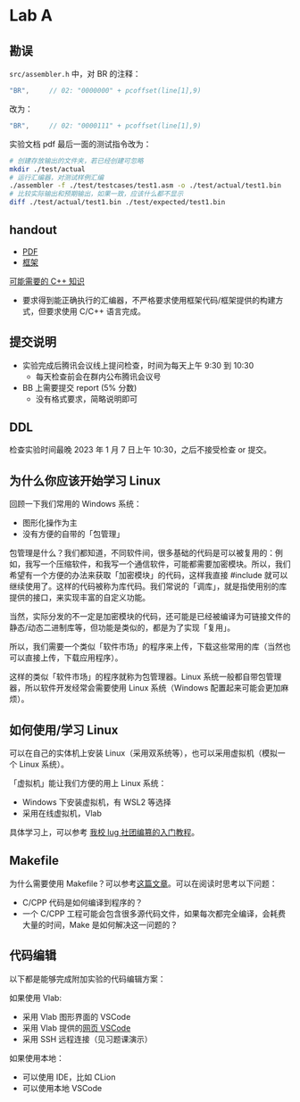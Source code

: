 # Lab A

## 勘误

`src/assembler.h` 中，对 BR 的注释：

```cpp
"BR",     // 02: "0000000" + pcoffset(line[1],9)
```

改为：

```cpp
"BR",     // 02: "0000111" + pcoffset(line[1],9)
```

实验文档 pdf 最后一面的测试指令改为：

```bash
# 创建存放输出的文件夹，若已经创建可忽略
mkdir ./test/actual
# 运行汇编器，对测试样例汇编
./assembler -f ./test/testcases/test1.asm -o ./test/actual/test1.bin
# 比较实际输出和预期输出，如果一致，应该什么都不显示
diff ./test/actual/test1.bin ./test/expected/test1.bin
```

## handout

- [PDF](/pdf/LAB_A.pdf)
- [框架](/LAB_A_Attachment.zip)

[可能需要的 C++ 知识](/resource/cpp.html)

- 要求得到能正确执行的汇编器，不严格要求使用框架代码/框架提供的构建方式，但要求使用 C/C++ 语言完成。

## 提交说明

- 实验完成后腾讯会议线上提问检查，时间为每天上午 9:30 到 10:30
  - 每天检查前会在群内公布腾讯会议号
- BB 上需要提交 report (5% 分数)
  - 没有格式要求，简略说明即可

## DDL

检查实验时间最晚 2023 年 1 月 7 日上午 10:30，之后不接受检查 or 提交。

## 为什么你应该开始学习 Linux

回顾一下我们常用的 Windows 系统：
- 图形化操作为主
- 没有方便的自带的「包管理」

包管理是什么？我们都知道，不同软件间，很多基础的代码是可以被复用的：例如，我写一个压缩软件，和我写一个通信软件，可能都需要加密模块。所以，我们希望有一个方便的办法来获取「加密模块」的代码，这样我直接 #include 就可以继续使用了。这样的代码被称为库代码。我们常说的「调库」，就是指使用别的库提供的接口，来实现丰富的自定义功能。

当然，实际分发的不一定是加密模块的代码，还可能是已经被编译为可链接文件的静态/动态二进制库等，但功能是类似的，都是为了实现「复用」。

所以，我们需要一个类似「软件市场」的程序来上传，下载这些常用的库（当然也可以直接上传，下载应用程序）。

这样的类似「软件市场」的程序就称为包管理器。Linux 系统一般都自带包管理器，所以软件开发经常会需要使用 Linux 系统（Windows 配置起来可能会更加麻烦）。

## 如何使用/学习 Linux

可以在自己的实体机上安装 Linux（采用双系统等），也可以采用虚拟机（模拟一个 Linux 系统）。

「虚拟机」能让我们方便的用上 Linux 系统：
- Windows 下安装虚拟机，有 WSL2 等选择
- 采用在线虚拟机，Vlab

具体学习上，可以参考 [我校 lug 社团编篡的入门教程](https://101.lug.ustc.edu.cn/)。

## Makefile

为什么需要使用 Makefile？可以参考[这篇文章](https://www.zhaixue.cc/makefile/makefile-intro.html)。可以在阅读时思考以下问题：

- C/CPP 代码是如何编译到程序的？
- 一个 C/CPP 工程可能会包含很多源代码文件，如果每次都完全编译，会耗费大量的时间，Make 是如何解决这一问题的？

## 代码编辑

以下都是能够完成附加实验的代码编辑方案：

如果使用 Vlab:
- 采用 Vlab 图形界面的 VSCode
- 采用 Vlab 提供的[网页 VSCode](https://vlab.ustc.edu.cn/docs/apps/vscode/)
- 采用 SSH 远程连接（见习题课演示）

如果使用本地：
- 可以使用 IDE，比如 CLion
- 可以使用本地 VSCode

